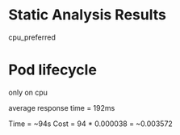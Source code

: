 # Static Analysis Results
cpu_preferred

# Pod lifecycle
only on cpu

average response time = 192ms

Time = ~94s
Cost = 94 * 0.000038 = ~0.003572